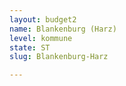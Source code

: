 ```yaml
---
layout: budget2
name: Blankenburg (Harz)
level: kommune
state: ST
slug: Blankenburg-Harz

---
```



